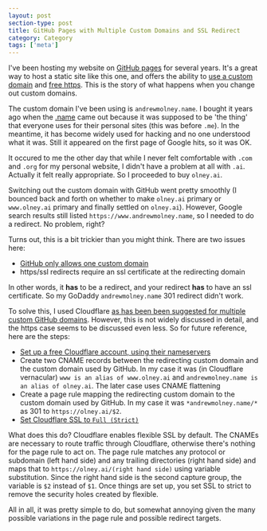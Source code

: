 ```yaml
---
layout: post
section-type: post
title: GitHub Pages with Multiple Custom Domains and SSL Redirect
category: Category
tags: ['meta']
---
```

I've been hosting my website on [GitHub pages](https://pages.github.com/) for several years. It's a great way to host a static site like this one, and offers the ability to [use a custom domain](https://help.github.com/articles/using-a-custom-domain-with-github-pages/) and [free https](https://blog.github.com/2018-05-01-github-pages-custom-domains-https/). This is the story of what happens when you change out custom domains.

The custom domain I've been using is `andrewmolney.name`. I bought it years ago when the [.name](https://en.wikipedia.org/wiki/.name) came out because it was supposed to be 'the thing' that everyone uses for their personal sites (this was before `.me`). In the meantime, it has become widely used for hacking and no one understood what it was. Still it appeared on the first page of Google hits, so it was OK.

It occured to me the other day that while I never felt comfortable with `.com` and `.org` for my personal website, I didn't have a problem at all with `.ai`. Actually it felt really appropriate. So I proceeded to buy `olney.ai`.

Switching out the custom domain with GitHub went pretty smoothly (I bounced back and forth on whether to make `olney.ai` primary or `www.olney.ai` primary and finally settled on `olney.ai`). However, Google search results still listed `https://www.andrewmolney.name`, so I needed to do a redirect. No problem, right?

Turns out, this is a bit trickier than you might think. There are two issues here:

- [GitHub only allows one custom domain](https://help.github.com/articles/troubleshooting-custom-domains/#github-repository-setup-errors)
- https/ssl redirects require an ssl certificate at the redirecting domain

In other words, it **has** to be a redirect, and your redirect **has** to have an ssl certificate. So my GoDaddy `andrewmolney.name` 301 redirect didn't work.

To solve this, I used Cloudflare [as has been been suggested for multiple custom GitHub domains](http://migueldavid.eu/en/2017/05/12/multiple-domains-github-pages/). However, this is not widely discussed in detail, and the https case seems to be discussed even less. So for future reference, here are the steps:

- [Set up a free Cloudflare account, using their nameservers](https://support.cloudflare.com/hc/en-us/articles/201720164-Step-2-Create-a-Cloudflare-account-and-add-a-website)
- Create two CNAME records between the redirecting custom domain and the custom domain used by GitHub. In my case it was (in Cloudflare vernacular) `www is an alias of www.olney.ai` and `andrewmolney.name is an alias of olney.ai`. The later case uses CNAME flattening
- Create a page rule mapping the redirecting custom domain to the custom domain used by GitHub. In my case it was `*andrewmolney.name/*` as 301 to `https://olney.ai/$2`.
- [Set Cloudflare SSL to `Full (Strict)`](https://support.cloudflare.com/hc/en-us/articles/200170416-What-do-the-SSL-options-mean-)

What does this do? Cloudflare enables flexible SSL by default. The CNAMEs are necessary to route traffic through Cloudflare, otherwise there's nothing for the page rule to act on. The page rule matches any protocol or subdomain (left hand side) and any trailing directories (right hand side) and maps that to `https://olney.ai/(right hand side)` using variable substitution. Since the right hand side is the second capture group, the variable is `$2` instead of `$1`. Once things are set up, you set SSL to strict to remove the security holes created by flexible.

All in all, it was pretty simple to do, but somewhat annoying given the many possible variations in the page rule and possible redirect targets.


